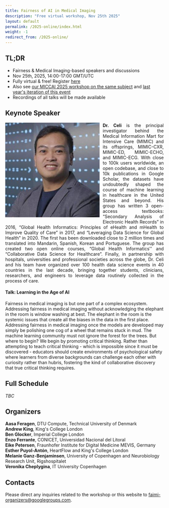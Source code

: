 ```yaml
---
title: Fairness of AI in Medical Imaging
description: "Free virtual workshop, Nov 25th 2025"
layout: default
permalink: /2025-online/index.html
weight: -1
redirect_from: /2025-online/
---
```


## TL;DR
 - Fairness & Medical Imaging-based speakers and discussions
 - Nov 25th, 2025, 14:00-17:00 GMT/UTC
 - Fully virtual & free! Register [here](https://docs.google.com/forms/d/e/1FAIpQLSczfMnYFb2Cijtx3xfnbaEFbxEaY3K0yA-Plg-jYUg1_RdmNQ/viewform?usp=dialog)
 - Also see [our MICCAI 2025 workshop on the same subject](/2025-miccai-workshop/) and [last year's iteration of this event](/2024-online/)
 - Recordings of all talks will be made available

## Keynote Speaker
<div class="clearfix">
	<img class="img2" src="/assets/speakers/Leoceli.jpg" alt="Leo Celi" width="300" style="float: left; padding:0px 10px 10px 0px">
	<p style="text-align: justify">
		<b>Dr. Celi</b> is the principal investigator behind the Medical Information Mart for Intensive Care (MIMIC) and its offsprings, MIMIC-CXR, MIMIC-ED, MIMIC-ECHO, and MIMIC-ECG. With close to 100k users worldwide, an open codebase, and close to 10k publications in Google Scholar, the datasets have undoubtedly shaped the course of machine learning in healthcare in the United States and beyond. His group has written 3 open-access textbooks: “Secondary Analysis of Electronic Health Records” in 2016, “Global Health Informatics: Principles of eHealth and mHealth to Improve Quality of Care” in 2017, and “Leveraging Data Science for Global Health” in 2020. The first has been downloaded close to 2 million times and translated into Mandarin, Spanish, Korean and Portuguese. The group has created two open online courses, “Global Health Informatics'' and “Collaborative Data Science for Healthcare”. Finally, in partnership with hospitals, universities and professional societies across the globe, Dr. Celi and his team have organized over 100 health data science events in 40 countries in the last decade, bringing together students, clinicians, researchers, and engineers to leverage data routinely collected in the process of care.
	</p>
	<h4> Talk: Learning in the Age of AI </h4>
	<p>
	Fairness in medical imaging is but one part of a complex ecosystem. Addressing fairness in medical imaging without acknowledging the elephant in the room is window washing at best. The elephant in the room is the systemic issues that create all the biases in the data in the first place. Addressing fairness in medical imaging once the models are developed may simply be polishing one cog of a wheel that remains stuck in mud. The machine learning community must not ignore the forest for the trees. But where to begin? We begin by promoting critical thinking. Rather than attempting to teach critical thinking - which is impossible since it must be discovered - educators should create environments of psychological safety where learners from diverse backgrounds can challenge each other with curiosity rather than hubris, fostering the kind of collaborative discovery that true critical thinking requires.
	</p>
</div>


## Full Schedule
*TBC*


 
## Organizers

**Aasa Feragen**, DTU Compute, Technical University of Denmark  
**Andrew King**, King's College London  
**Ben Glocker**, Imperial College London  
**Enzo Ferrante**, CONICET, Universidad Nacional del Litoral  
**Eike Petersen**, Fraunhofer Institute for Digital Medicine MEVIS, Germany  
**Esther Puyol-Antón**, HeartFlow and King's College London  
**Melanie Ganz-Benjaminsen**, University of Copenhagen and Neurobiology Research Unit, Rigshospitalet  
**Veronika Cheplygina**, IT University Copenhagen  

## Contacts

Please direct any inquiries related to the workshop or this website to <a href="mailto:faimi-organizers@googlegroups.com">faimi-organizers@googlegroups.com</a>.
